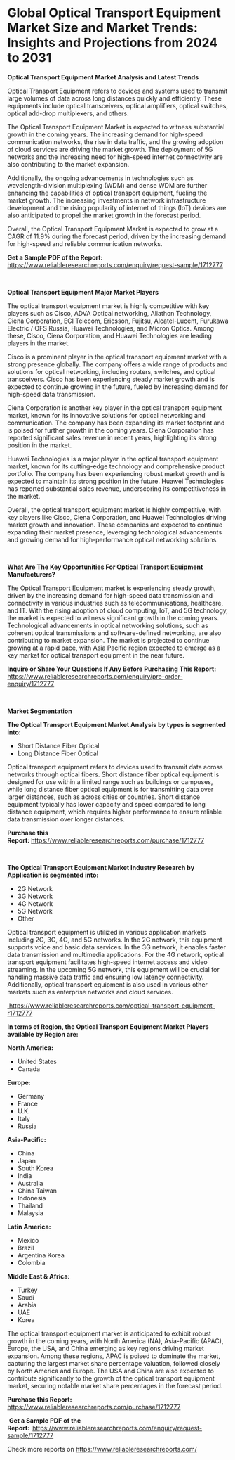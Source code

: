 <p><h1>Global Optical Transport Equipment Market Size and Market Trends: Insights and Projections from 2024 to 2031</h1></p><p><strong>Optical Transport Equipment Market Analysis and Latest Trends</strong></p>
<p><p>Optical Transport Equipment refers to devices and systems used to transmit large volumes of data across long distances quickly and efficiently. These equipments include optical transceivers, optical amplifiers, optical switches, optical add-drop multiplexers, and others.</p><p>The Optical Transport Equipment Market is expected to witness substantial growth in the coming years. The increasing demand for high-speed communication networks, the rise in data traffic, and the growing adoption of cloud services are driving the market growth. The deployment of 5G networks and the increasing need for high-speed internet connectivity are also contributing to the market expansion.</p><p>Additionally, the ongoing advancements in technologies such as wavelength-division multiplexing (WDM) and dense WDM are further enhancing the capabilities of optical transport equipment, fueling the market growth. The increasing investments in network infrastructure development and the rising popularity of internet of things (IoT) devices are also anticipated to propel the market growth in the forecast period.</p><p>Overall, the Optical Transport Equipment Market is expected to grow at a CAGR of 11.9% during the forecast period, driven by the increasing demand for high-speed and reliable communication networks.</p></p>
<p><strong>Get a Sample PDF of the Report:&nbsp;</strong> <a href="https://www.reliableresearchreports.com/enquiry/request-sample/1712777">https://www.reliableresearchreports.com/enquiry/request-sample/1712777</a></p>
<p>&nbsp;</p>
<p><strong>Optical Transport Equipment Major Market Players</strong></p>
<p><p>The optical transport equipment market is highly competitive with key players such as Cisco, ADVA Optical networking, Aliathon Technology, Ciena Corporation, ECI Telecom, Ericsson, Fujitsu, Alcatel-Lucent, Furukawa Electric / OFS Russia, Huawei Technologies, and Micron Optics. Among these, Cisco, Ciena Corporation, and Huawei Technologies are leading players in the market.</p><p>Cisco is a prominent player in the optical transport equipment market with a strong presence globally. The company offers a wide range of products and solutions for optical networking, including routers, switches, and optical transceivers. Cisco has been experiencing steady market growth and is expected to continue growing in the future, fueled by increasing demand for high-speed data transmission.</p><p>Ciena Corporation is another key player in the optical transport equipment market, known for its innovative solutions for optical networking and communication. The company has been expanding its market footprint and is poised for further growth in the coming years. Ciena Corporation has reported significant sales revenue in recent years, highlighting its strong position in the market.</p><p>Huawei Technologies is a major player in the optical transport equipment market, known for its cutting-edge technology and comprehensive product portfolio. The company has been experiencing robust market growth and is expected to maintain its strong position in the future. Huawei Technologies has reported substantial sales revenue, underscoring its competitiveness in the market.</p><p>Overall, the optical transport equipment market is highly competitive, with key players like Cisco, Ciena Corporation, and Huawei Technologies driving market growth and innovation. These companies are expected to continue expanding their market presence, leveraging technological advancements and growing demand for high-performance optical networking solutions.</p></p>
<p>&nbsp;</p>
<p><strong>What Are The Key Opportunities For Optical Transport Equipment Manufacturers?</strong></p>
<p><p>The Optical Transport Equipment market is experiencing steady growth, driven by the increasing demand for high-speed data transmission and connectivity in various industries such as telecommunications, healthcare, and IT. With the rising adoption of cloud computing, IoT, and 5G technology, the market is expected to witness significant growth in the coming years. Technological advancements in optical networking solutions, such as coherent optical transmissions and software-defined networking, are also contributing to market expansion. The market is projected to continue growing at a rapid pace, with Asia Pacific region expected to emerge as a key market for optical transport equipment in the near future.</p></p>
<p><strong>Inquire or Share Your Questions If Any Before Purchasing This Report:</strong> <a href="https://www.reliableresearchreports.com/enquiry/pre-order-enquiry/1712777">https://www.reliableresearchreports.com/enquiry/pre-order-enquiry/1712777</a></p>
<p>&nbsp;</p>
<p><strong>Market Segmentation</strong></p>
<p><strong>The Optical Transport Equipment Market Analysis by types is segmented into:</strong></p>
<p><ul><li>Short Distance Fiber Optical</li><li>Long Distance Fiber Optical</li></ul></p>
<p><p>Optical transport equipment refers to devices used to transmit data across networks through optical fibers. Short distance fiber optical equipment is designed for use within a limited range such as buildings or campuses, while long distance fiber optical equipment is for transmitting data over larger distances, such as across cities or countries. Short distance equipment typically has lower capacity and speed compared to long distance equipment, which requires higher performance to ensure reliable data transmission over longer distances.</p></p>
<p><strong>Purchase this Report:&nbsp;</strong><a href="https://www.reliableresearchreports.com/purchase/1712777">https://www.reliableresearchreports.com/purchase/1712777</a></p>
<p>&nbsp;</p>
<p><strong>The Optical Transport Equipment Market Industry Research by Application is segmented into:</strong></p>
<p><ul><li>2G Network</li><li>3G Network</li><li>4G Network</li><li>5G Network</li><li>Other</li></ul></p>
<p><p>Optical transport equipment is utilized in various application markets including 2G, 3G, 4G, and 5G networks. In the 2G network, this equipment supports voice and basic data services. In the 3G network, it enables faster data transmission and multimedia applications. For the 4G network, optical transport equipment facilitates high-speed internet access and video streaming. In the upcoming 5G network, this equipment will be crucial for handling massive data traffic and ensuring low latency connectivity. Additionally, optical transport equipment is also used in various other markets such as enterprise networks and cloud services.</p></p>
<p><a href="https://www.reliableresearchreports.com/optical-transport-equipment-r1712777">&nbsp;https://www.reliableresearchreports.com/optical-transport-equipment-r1712777</a></p>
<p><strong>In terms of Region, the Optical Transport Equipment Market Players available by Region are:</strong></p>
<p>
    <p> <strong> North America: </strong>
        <ul>
            <li>United States</li>
            <li>Canada</li>
        </ul>
        </p> 
    <p> <strong> Europe: </strong>
        <ul>
            <li>Germany</li>
            <li>France</li>
            <li>U.K.</li>
            <li>Italy</li>
            <li>Russia</li>
        </ul>
        </p> 
    <p> <strong> Asia-Pacific: </strong>
        <ul>
            <li>China</li>
            <li>Japan</li>
            <li>South Korea</li>
            <li>India</li>
            <li>Australia</li>
            <li>China Taiwan</li>
            <li>Indonesia</li>
            <li>Thailand</li>
            <li>Malaysia</li>
        </ul>
        </p> 
    <p> <strong> Latin America: </strong>
        <ul>
            <li>Mexico</li>
            <li>Brazil</li>
            <li>Argentina Korea</li>
            <li>Colombia</li>
        </ul>
        </p> 
    <p> <strong> Middle East & Africa: </strong>
        <ul>
            <li>Turkey</li>
            <li>Saudi</li>
            <li>Arabia</li>
            <li>UAE</li>
            <li>Korea</li>
        </ul>
    </p>
    </p>
<p><p>The optical transport equipment market is anticipated to exhibit robust growth in the coming years, with North America (NA), Asia-Pacific (APAC), Europe, the USA, and China emerging as key regions driving market expansion. Among these regions, APAC is poised to dominate the market, capturing the largest market share percentage valuation, followed closely by North America and Europe. The USA and China are also expected to contribute significantly to the growth of the optical transport equipment market, securing notable market share percentages in the forecast period.</p></p>
<p><strong>Purchase this Report: </strong><a href="https://www.reliableresearchreports.com/purchase/1712777">https://www.reliableresearchreports.com/purchase/1712777</a></p>
<p>&nbsp;<strong>Get a Sample PDF of the Report:&nbsp;&nbsp;</strong><a href="https://www.reliableresearchreports.com/enquiry/request-sample/1712777">https://www.reliableresearchreports.com/enquiry/request-sample/1712777</a></p>
<p><strong></strong></p>
<p>Check more reports on <a href="https://www.reliableresearchreports.com/">https://www.reliableresearchreports.com/</a></p>